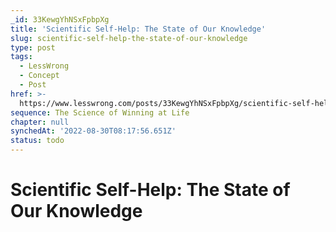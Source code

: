```yaml
---
_id: 33KewgYhNSxFpbpXg
title: 'Scientific Self-Help: The State of Our Knowledge'
slug: scientific-self-help-the-state-of-our-knowledge
type: post
tags:
  - LessWrong
  - Concept
  - Post
href: >-
  https://www.lesswrong.com/posts/33KewgYhNSxFpbpXg/scientific-self-help-the-state-of-our-knowledge
sequence: The Science of Winning at Life
chapter: null
synchedAt: '2022-08-30T08:17:56.651Z'
status: todo
---
```


# Scientific Self-Help: The State of Our Knowledge
